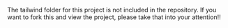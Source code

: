 The tailwind folder for this project is not included in the repository. If you want to fork this and view the project, please take that into your attention!!
